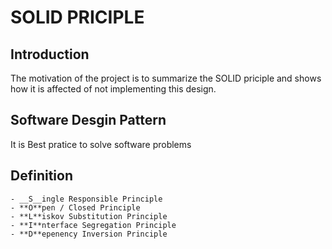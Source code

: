 # SOLID PRICIPLE

## Introduction
The motivation of the project is to summarize the SOLID priciple and shows how it is affected of not implementing this design.

## Software Desgin Pattern 
It is Best pratice to solve software problems

## Definition
    - __S__ingle Responsible Principle
    - **O**pen / Closed Principle
    - **L**iskov Substitution Principle
    - **I**nterface Segregation Principle
    - **D**epenency Inversion Principle